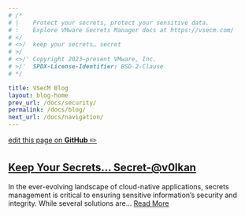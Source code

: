 ```yaml
---
# /*
# |    Protect your secrets, protect your sensitive data.
# :    Explore VMware Secrets Manager docs at https://vsecm.com/
# </
# <>/  keep your secrets… secret
# >/
# <>/' Copyright 2023–present VMware, Inc.
# >/'  SPDX-License-Identifier: BSD-2-Clause
# */

title: VSecM Blog
layout: blog-home
prev_url: /docs/security/
permalink: /docs/blog/
next_url: /docs/navigation/
---
```


<p class="github-button"
><a href="https://github.com/vmware-tanzu/secrets-manager/blob/main/docs/_pages/0005-blog.md"
>edit this page on <strong>GitHub</strong> ✏️</a></p>

## [Keep Your Secrets… Secret](/blog/keep-your-secrets/)[-@v0lkan](https://github.com/v0lkan)

In the ever-evolving landscape of cloud-native applications, secrets management
is critical to ensuring sensitive information’s security and integrity. While
several solutions are… [Read More](/blog/keep-your-secrets/)

